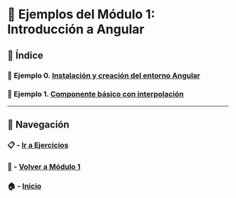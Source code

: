 # 🧪 Ejemplos del Módulo 1: Introducción a Angular

## 📌 Índice

### 🧪 Ejemplo 0. [Instalación y creación del entorno Angular](./Enunciados/Ejemplo_0.md)  
### 🧪 Ejemplo 1. [Componente básico con interpolación](./Enunciados/Ejemplo_1.md)

---

## 🔁 Navegación

### 📋 - [Ir a Ejercicios](../Ejercicios/README.md)

### 📘 - [Volver a Módulo 1](../Modulo_1.md)

### 🏠 - [Inicio](../../../README.md)

